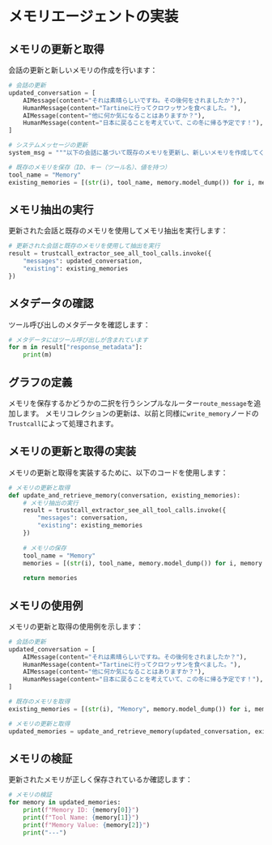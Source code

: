 # メモリエージェントの実装

## メモリの更新と取得

会話の更新と新しいメモリの作成を行います：

```python
# 会話の更新
updated_conversation = [
    AIMessage(content="それは素晴らしいですね。その後何をされましたか？"), 
    HumanMessage(content="Tartineに行ってクロワッサンを食べました。"),                       
    AIMessage(content="他に何か気になることはありますか？"),
    HumanMessage(content="日本に戻ることを考えていて、この冬に帰る予定です！"),
]

# システムメッセージの更新
system_msg = """以下の会話に基づいて既存のメモリを更新し、新しいメモリを作成してください："""

# 既存のメモリを保存（ID、キー（ツール名）、値を持つ）
tool_name = "Memory"
existing_memories = [(str(i), tool_name, memory.model_dump()) for i, memory in enumerate(result["responses"])] if result["responses"] else None
```

## メモリ抽出の実行

更新された会話と既存のメモリを使用してメモリ抽出を実行します：

```python
# 更新された会話と既存のメモリを使用して抽出を実行
result = trustcall_extractor_see_all_tool_calls.invoke({
    "messages": updated_conversation, 
    "existing": existing_memories
})
```

## メタデータの確認

ツール呼び出しのメタデータを確認します：

```python
# メタデータにはツール呼び出しが含まれています
for m in result["response_metadata"]: 
    print(m)
```

## グラフの定義

メモリを保存するかどうかの二択を行うシンプルなルーター`route_message`を追加します。
メモリコレクションの更新は、以前と同様に`write_memory`ノードの`Trustcall`によって処理されます。

## メモリの更新と取得の実装

メモリの更新と取得を実装するために、以下のコードを使用します：

```python
# メモリの更新と取得
def update_and_retrieve_memory(conversation, existing_memories):
    # メモリ抽出の実行
    result = trustcall_extractor_see_all_tool_calls.invoke({
        "messages": conversation, 
        "existing": existing_memories
    })
    
    # メモリの保存
    tool_name = "Memory"
    memories = [(str(i), tool_name, memory.model_dump()) for i, memory in enumerate(result["responses"])] if result["responses"] else None
    
    return memories
```

## メモリの使用例

メモリの更新と取得の使用例を示します：

```python
# 会話の更新
updated_conversation = [
    AIMessage(content="それは素晴らしいですね。その後何をされましたか？"), 
    HumanMessage(content="Tartineに行ってクロワッサンを食べました。"),                       
    AIMessage(content="他に何か気になることはありますか？"),
    HumanMessage(content="日本に戻ることを考えていて、この冬に帰る予定です！"),
]

# 既存のメモリを取得
existing_memories = [(str(i), "Memory", memory.model_dump()) for i, memory in enumerate(result["responses"])] if result["responses"] else None

# メモリの更新と取得
updated_memories = update_and_retrieve_memory(updated_conversation, existing_memories)
```

## メモリの検証

更新されたメモリが正しく保存されているか確認します：

```python
# メモリの検証
for memory in updated_memories:
    print(f"Memory ID: {memory[0]}")
    print(f"Tool Name: {memory[1]}")
    print(f"Memory Value: {memory[2]}")
    print("---")
``` 